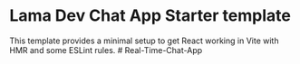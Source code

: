 # Lama Dev Chat App Starter template

This template provides a minimal setup to get React working in Vite with HMR and some ESLint rules.
#   R e a l - T i m e - C h a t - A p p  
 